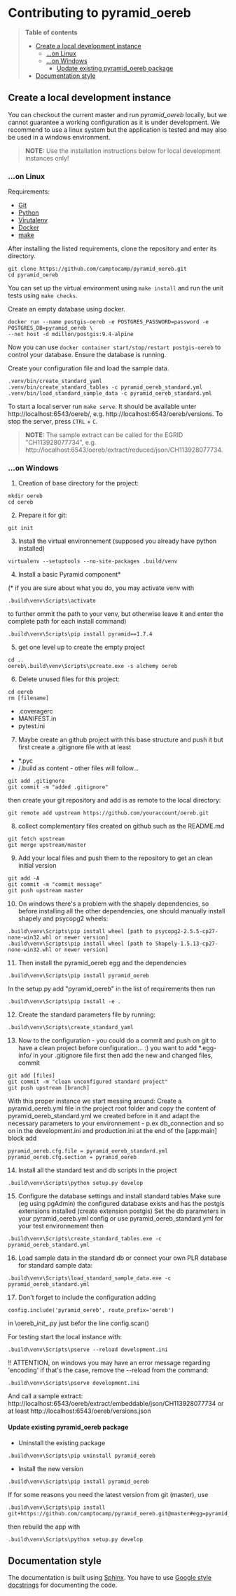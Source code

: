 Contributing to pyramid_oereb
=============================


> **Table of contents**
>
> - [Create a local development instance](#create-a-local-development-instance)
>     - [...on Linux](#on-linux)
>     - [...on Windows](#on-windows)
>         - [Update existing pyramid_oereb package](#update-existing-pyramid_oereb-package)
> - [Documentation style](#documentation-style)



Create a local development instance
-----------------------------------

You can checkout the current master and run _pyramid_oereb_ locally, but we cannot guarantee a working
configuration as it is under development. We recommend to use a linux system but the application is tested
and may also be used in a windows environment.

> **NOTE:** Use the installation instructions below for local development instances only!

### ...on Linux

Requirements:
-   [Git](https://git-scm.com/)
-   [Python](https://www.python.org/)
-   [Virutalenv](https://virtualenv.pypa.io/en/stable/)
-   [Docker](https://docker.com/)
-   [make](https://www.gnu.org/software/make/)

After installing the listed requirements, clone the repository and enter its directory.
```
git clone https://github.com/camptocamp/pyramid_oereb.git
cd pyramid_oereb
```

You can set up the virtual environment using `make install` and run the unit tests using `make checks`.

Create an empty database using docker.
```
docker run --name postgis-oereb -e POSTGRES_PASSWORD=password -e POSTGRES_DB=pyramid_oereb \
--net host -d mdillon/postgis:9.4-alpine
```
Now you can use `docker container start/stop/restart postgis-oereb` to control your database. Ensure the database is running.

Create your configuration file and load the sample data.
```
.venv/bin/create_standard_yaml
.venv/bin/create_standard_tables -c pyramid_oereb_standard.yml
.venv/bin/load_standard_sample_data -c pyramid_oereb_standard.yml
```

To start a local server run `make serve`. It should be available unter http://localhost:6543/oereb/, e.g.
http://localhost:6543/oereb/versions. To stop the server, press `CTRL` + `C`.

> **NOTE:** The sample extract can be called for the EGRID "CH113928077734", e.g. http://localhost:6543/oereb/extract/reduced/json/CH113928077734.

### ...on Windows

1. Creation of base directory for the project:
```
mkdir oereb
cd oereb
```

2. Prepare it for git:
```
git init
```

3. Install the virtual environnement (supposed you already have python installed)
```
virtualenv --setuptools --no-site-packages .build/venv
```

4. Install a basic Pyramid component*

(* if you are sure about what you do, you may activate venv with
```
.build\venv\Scripts\activate
```
to further ommit the path to your venv, but
otherwise leave it and enter the complete path for each install command)
```
.build\venv\Scripts\pip install pyramid==1.7.4
```

5. get one level up to create the empty project
```
cd ..
oereb\.build\venv\Scripts\pcreate.exe -s alchemy oereb
```

6. Delete unused files for this project:
```
cd oereb
rm [filename]
```
- .coveragerc
- MANIFEST.in
- pytest.ini

7. Maybe create an github project with this base structure and push it
but first create a .gitignore file with at least
- *.pyc
- /.build
as content - other files will follow...
```
git add .gitignore
git commit -m "added .gitignore"
```

then create your git repository and add is as remote to the local directory:
```
git remote add upstream https://github.com/youraccount/oereb.git
```

8. collect complementary files created on github such as the README.md
```
git fetch upstream
git merge upstream/master
```

9. Add your local files and push them to the repository to get an clean initial version
```
git add -A
git commit -m "commit message"
git push upstream master
```

10. On windows there's a problem with the shapely dependencies, so before installing
all the other dependencies, one should manually install shapely and psycopg2 wheels:
```
.build\venv\Scripts\pip install wheel [path to psycopg2-2.5.5-cp27-none-win32.whl or newer version]
.build\venv\Scripts\pip install wheel [path to Shapely-1.5.13-cp27-none-win32.whl or newer version]
```

11. Then install the pyramid_oereb egg and the dependencies
```
.build\venv\Scripts\pip install pyramid_oereb
```
In the setup.py add "pyramid_oereb" in the list of requirements then run
```
.build\venv\Scripts\pip install -e .
```
12. Create the standard parameters file by running:
```
.build\venv\Scripts\create_standard_yaml
```

13. Now to the configuration - you could do a commit and push on git to have a clean project before configuration... :)
you want to add *.egg-info/ in your .gitignore file first then add the new and changed files, commit
```
git add [files]
git commit -m "clean unconfigured standard project"
git push upstream [branch]
```

With this proper instance we start messing around:
Create a pyramid_oereb.yml file in the project root folder and copy
the content of pyramid_oereb_standard.yml we created before in it
and adapt the necessary parameters to your environnement - p.ex db_connection and so on
in the development.ini and production.ini at the end of the
[app:main] block add
```
pyramid_oereb.cfg.file = pyramid_oereb_standard.yml
pyramid_oereb.cfg.section = pyramid_oereb
```

14. Install all the standard test and db scripts in the project
```
.build\venv\Scripts\python setup.py develop
```

15. Configure the database settings and install standard tables
Make sure (eg using pgAdmin) the configured database exists and has the postgis extensions installed (create extension postgis)
Set the db parameters in your pyramid_oereb.yml config or use pyramid_oereb_standard.yml for your test environnement then
```
.build\venv\Scripts\create_standard_tables.exe -c pyramid_oereb_standard.yml
```

16. Load sample data in the standard db or connect your own PLR database
for standard sample data:
```
.build\venv\Scripts\load_standard_sample_data.exe -c pyramid_oereb_standard.yml
```

17. Don't forget to include the configuration adding
```
config.include('pyramid_oereb', route_prefix='oereb')
```
in \oereb\__init__.py just befor the line config.scan()

For testing start the local instance with:
```
.build\venv\Scripts\pserve --reload development.ini
```
!! ATTENTION, on windows you may have an error message regarding 'encoding'
if that's the case, remove the --reload from the command:
```
.build\venv\Scripts\pserve development.ini
```

And call a sample extract: http://localhost:6543/oereb/extract/embeddable/json/CH113928077734
or at least
http://localhost:6543/oereb/versions.json


#### Update existing pyramid_oereb package
- Uninstall the existing package
```
.build\venv\Scripts\pip uninstall pyramid_oereb
```
- Install the new version
```
.build\venv\Scripts\pip install pyramid_oereb
```
If for some reasons you need the latest version from git (master), use
```
.build\venv\Scripts\pip install git+https://github.com/camptocamp/pyramid_oereb.git@master#egg=pyramid_oereb
```
then rebuild the app with
```
.build\venv\Scripts\python setup.py develop
```


Documentation style
-------------------

The documentation is built using [Sphinx](http://sphinx-doc.org/). You have to use [Google style docstrings](http://sphinxcontrib-napoleon.readthedocs.io/en/latest/example_google.html) for documenting the code.

